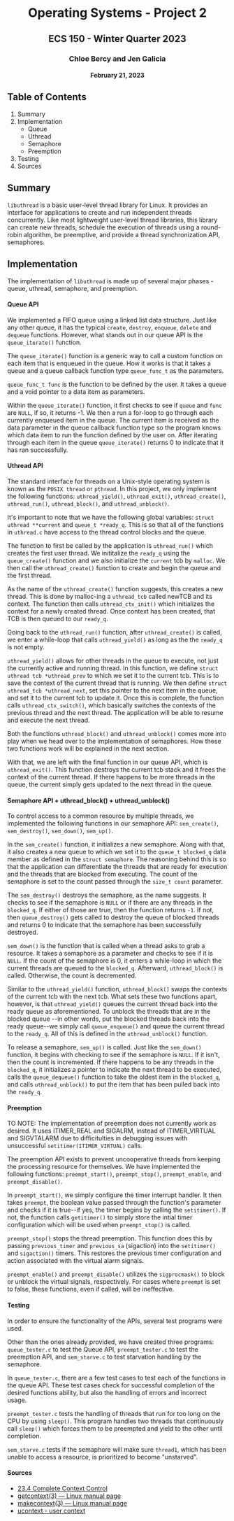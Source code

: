 <h1 align = "center"> Operating Systems - Project 2 </h1>
<h2 align = "center"> ECS 150 - Winter Quarter 2023 </h2>
<h3 align = "center"> Chloe Bercy and Jen Galicia </h3>
<h4 align = "center"> February 21, 2023 </h4>

## Table of Contents
1. Summary
2. Implementation
    * Queue
    * Uthread
    * Semaphore
    * Preemption
3. Testing
4. Sources

## Summary
`libuthread` is a basic user-level thread library for Linux. It provides an 
interface for applications to create and run independent threads concurrently.
Like most lightweight user-level thread libraries, this library can create new 
threads, schedule the execution of threads using a round-robin algorithm, be 
preemptive, and provide a thread synchronization API, semaphores.

## Implementation
The implementation of `libuthread` is made up of several major phases - queue, 
uthread, semaphore, and preemption.

#### Queue API
We implemented a FIFO queue using a linked list data structure. Just like any 
other queue, it has the typical `create`, `destroy`, `enqueue`, `delete` and 
`dequeue` functions. However, what stands out in our queue API is the 
`queue_iterate()` function.

The `queue_iterate()` function is a generic way to call a custom function on 
each item that is enqueued in the queue. How it works is that it takes a queue 
and a queue callback function type `queue_func_t` as the parameters. 

`queue_func_t func` is the function to be defined by the user. It takes a queue 
and a void pointer to a data item as parameters. 

Within the `queue_iterate()` function, it first checks to see if `queue` and 
`func` are `NULL`, if so, it returns -1. We then a run a for-loop to go through 
each currently enqueued item in the queue. The current item is received as the 
data parameter in the queue callback function type so the program knows which 
data item to run the function defined by the user on. After iterating through 
each item in the queue `queue_iterate()` returns 0 to indicate that it has ran 
successfully. 

#### Uthread API
The standard interface for threads on a Unix-style operating system is known as 
the `POSIX thread` or `pthread`. In this project, we only implement the 
following functions: `uthread_yield()`, `uthread_exit()`, `uthread_create()`, 
`uthread_run()`, `uthread_block()`, and `uthread_unblock()`.

It's important to note that we have the following global variables: `struct 
uthread **current` and `queue_t *ready_q`. This is so that all of the functions 
in `uthread.c` have access to the thread control blocks and the queue. 

The function to first be called by the application is `uthread_run()` which 
creates the first user thread. We inititalize the `ready_q` using the 
`queue_create()` function and we also initialize the `current` tcb by `malloc`. 
We then call the `uthread_create()` function to create and begin the queue and 
the first thread. 

As the name of the `uthread_create()` function suggests, this creates a new 
thread. This is done by malloc-ing a `uthread_tcb` called newTCB and its 
context. The function then calls `uthread_ctx_init()` which initializes the 
context for a newly created thread. Once context has been created, that TCB is 
then queued to our `ready_q`.

Going back to the `uthread_run()` function, after `uthread_create()` is called, 
we enter a while-loop that calls `uthread_yield()` as long as the the `ready_q` 
is not empty. 

`uthread_yield()` allows for other threads in the queue to execute, not just the
currently active and running thread. In this function, we define 
`struct uthread tcb *uthread_prev` to which we set it to the current tcb. This 
is to save the context of the current thread that is running. We then define 
`struct uthread_tcb *uthread_next`, set this pointer to the next item in the 
queue, and set it to the current tcb to update it. Once this is complete, the 
function calls `uthread_ctx_switch()`, which basically switches the contexts of
the previous thread and the next thread. The application will be able to 
resume and execute the next thread. 

Both the functions `uthread_block()` and `uthread_unblock()` comes more into 
play when we head over to the implementation of semaphores. How these two 
functions work will be explained in the next section.

With that, we are left with the final function in our queue API, which is 
`uthread_exit()`. This function destroys the current tcb stack and it frees the 
context of the current thread. If there happens to be more threads in the queue,
the current simply gets updated to the next thread in the queue. 

#### Semaphore API + uthread_block() + uthread_unblock()
To control access to a common resource by multiple threads, we implemented the 
following functions in our semaphore API: `sem_create()`, `sem_destroy()`, 
`sem_down()`, `sem_up()`.

In the `sem_create()` function, it initializes a new semaphore. Along with that,
it also creates a new queue to which we set it to the `queue_t blocked_q` data 
member as defined in the `struct semaphore`. The reasoning behind this is so 
that the application can differentiate the threads that are ready for execution 
and the threads that are blocked from executing. The count of the semaphore is 
set to the count passed through the `size_t count` parameter. 

The `sem_destroy()` destroys the semaphore, as the name suggests. It checks to 
see if the semaphore is `NULL` or if there are any threads in the `blocked_q`. 
If either of those are true, then the function returns `-1`. If not, then 
`queue_destroy()` gets called to destroy the queue of blocked threads and 
returns 0 to indicate that the semaphore has been successfully destroyed. 

`sem_down()` is the function that is called when a thread asks to grab a 
resource. It takes a semaphore as a parameter and checks to see if it is `NULL`.
If the count of the semaphore is 0, it enters a while-loop in which the current 
threads are queued to the `blocked_q`. Afterward, `uthread_block()` is called. 
Otherwise, the count is decremented.

Similar to the `uthread_yield()` function, `uthread_block()` swaps the contexts 
of the current tcb with the next tcb. What sets these two functions apart, 
however, is that `uthread_yield()` queues the current thread back into the ready
queue as aforementioned. To unblock the threads that are in the blocked queue
--in other words, put the blocked threads back into the ready queue--we simply 
call `queue_enqueue()` and queue the current thread to the `ready_q`. All of 
this is defined in the `uthread_unblock()` function. 

To release a semaphore, `sem_up()` is called. Just like the `sem_down()` 
function, it begins with checking to see if the semaphore is `NULL`. If it 
isn't, then the count is incremented. If there happens to be any threads in the 
`blocked_q`, it initializes a pointer to indicate the next thread to be 
executed, calls the `queue_dequeue()` function to take the oldest item in the 
`blocked_q`, and calls `uthread_unblock()` to put the item that has been pulled 
back into the `ready_q`.

#### Preemption
TO NOTE: The implementation of preemption does not currently work as desired.
It uses ITIMER_REAL and SIGALRM, instead of ITIMER_VIRTUAL and SIGVTALARM due to
difficitulties in debugging issues with unsuccessful `setitimer(ITIMER_VIRTUAL)`
calls. 

The preemption API exists to prevent uncooperative threads from keeping the 
processing resource for themselves. We have implemented the following functions:
`preempt_start()`, `preempt_stop()`, `preempt_enable`, and `preempt_disable()`. 

In `preempt_start()`, we simply configure the timer interrupt handler. It then 
takes `preempt`, the boolean value passed through the function's parameter and 
checks if it is true--if yes, the timer begins by calling the `setitimer()`. If 
not, the function calls `getitimer()` to simply store the intial timer 
configuration which will be used when `preempt_stop()` is called. 

`preempt_stop()` stops the thread preemption. This function does this by passing 
`previous_timer` and `previous_sa` (sigaction) into the `setitimer()` and 
`sigaction()` timers. This restores the previous timer configuration and action
associated with the virtual alarm signals.

`preempt_enable()` and `preempt_disable()` utilizes the `sigprocmask()` to block
or unblock the virtual signals, respectively. For cases where `preempt` is set 
to false, these functions, even if called, will be ineffective.

#### Testing
In order to ensure the functionality of the APIs, several test programs were
used.

Other than the ones already provided, we have created three programs: 
`queue_tester.c` to test the Queue API, `preempt_tester.c` to test the 
preemption API, and `sem_starve.c` to test starvation handling by the semaphore. 

In `queue_tester.c`, there are a few test cases to test each of the functions in
the queue API. These test cases check for successful completion of the desired
functions ability, but also the handling of errors and incorrect usage.  

`preempt_tester.c` tests the handling of threads that run for too long on the 
CPU by using `sleep()`. This program handles two threads that continuously call
`sleep()` which forces them to be preempted and yield to the other until 
completion. 

`sem_starve.c` tests if the semaphore will make sure `thread1`, which has been
unable to access a resource, is prioritized to become "unstarved".

#### Sources
- [23.4 Complete Context Control](https://www.gnu.org/software/libc/manual/2.36/html_mono/libc.html#index-getcontext)
- [getcontext(3) — Linux manual page](https://man7.org/linux/man-pages/man3/getcontext.3.html)
- [makecontext(3) — Linux manual page](https://man7.org/linux/man-pages/man3/makecontext.3.html)
- [ucontext - user context](https://pubs.opengroup.org/onlinepubs/7908799/xsh/ucontext.h.html)